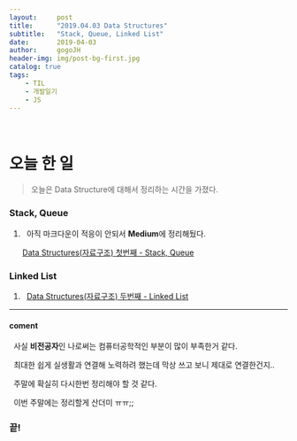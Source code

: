 ```yaml
---
layout:     post
title:      "2019.04.03 Data Structures"
subtitle:   "Stack, Queue, Linked List"
date:       2019-04-03
author:     gogoJH
header-img: img/post-bg-first.jpg
catalog: true
tags:
    - TIL
    - 개발일기
    - JS
---
```



<br>
  
# 오늘 한 일

> 오늘은 Data Structure에 대해서 정리하는 시간을 가졌다.

  

### Stack, Queue
  

1.  &nbsp; 아직 마크다운이 적응이 안되서 **Medium**에 정리해뒀다.

	[Data Structures(자료구조) 첫번째 - Stack, Queue](https://medium.com/@wlsgur4033/data-structures-자료구조-d7fb9f146289)
  

### Linked List

  
1.  &nbsp;  [Data Structures(자료구조) 두번째 - Linked List](https://medium.com/@wlsgur4033/data-structures-%EC%9E%90%EB%A3%8C%EA%B5%AC%EC%A1%B0-linked-list-8a11af886cc9)
  

---

#### coment
&nbsp;  사실 **비전공자**인 나로써는 컴퓨터공학적인 부분이 많이 부족한거 같다.

&nbsp;  최대한 쉽게 실생활과 연결해 노력하려 했는데 막상 쓰고 보니 제대로 연결한건지.. 

&nbsp; 주말에 확실히 다시한번 정리해야 할 것 같다.

&nbsp;  이번 주말에는 정리할게 산더미 ㅠㅠ;;
  

### 끝!